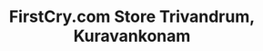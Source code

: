 ---
title: "FirstCry.com Store Trivandrum, Kuravankonam"
url: /marappalam-pattom-trivandrum/firstcry-com-store-trivandrum-kuravankonam/
shop: baby goods
---